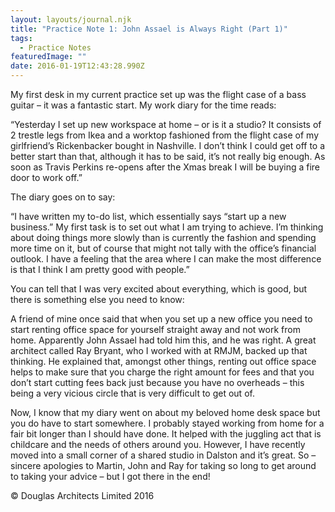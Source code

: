 ```yaml
---
layout: layouts/journal.njk
title: "Practice Note 1: John Assael is Always Right (Part 1)"
tags:
  - Practice Notes
featuredImage: ""
date: 2016-01-19T12:43:28.990Z
---
```

My first desk in my current practice set up was the flight case of a bass guitar – it was a fantastic start. My work diary for the time reads:

“Yesterday I set up new workspace at home – or is it a studio? It consists of 2 trestle legs from Ikea and a worktop fashioned from the flight case of my girlfriend’s Rickenbacker bought in Nashville. I don’t think I could get off to a better start than that, although it has to be said, it’s not really big enough. As soon as Travis Perkins re-opens after the Xmas break I will be buying a fire door to work off.”

The diary goes on to say:

“I have written my to-do list, which essentially says “start up a new business.” My first task is to set out what I am trying to achieve. I’m thinking about doing things more slowly than is currently the fashion and spending more time on it, but of course that might not tally with the office’s financial outlook. I have a feeling that the area where I can make the most difference is that I think I am pretty good with people.”

You can tell that I was very excited about everything, which is good, but there is something else you need to know:

A friend of mine once said that when you set up a new office you need to start renting office space for yourself straight away and not work from home. Apparently John Assael had told him this, and he was right. A great architect called Ray Bryant, who I worked with at RMJM, backed up that thinking. He explained that, amongst other things, renting out office space helps to make sure that you charge the right amount for fees and that you don’t start cutting fees back just because you have no overheads – this being a very vicious circle that is very difficult to get out of.

Now, I know that my diary went on about my beloved home desk space but you do have to start somewhere. I probably stayed working from home for a fair bit longer than I should have done. It helped with the juggling act that is childcare and the needs of others around you. However, I have recently moved into a small corner of a shared studio in Dalston and it’s great. So – sincere apologies to Martin, John and Ray for taking so long to get around to taking your advice – but I got there in the end!

© Douglas Architects Limited 2016